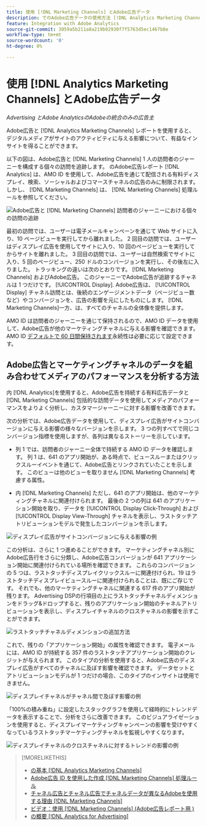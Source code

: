 ```yaml
---
title: 使用 [!DNL Marketing Channels] とAdobe広告データ
description: でのAdobe広告データの使用方法 [!DNL Analytics Marketing Channels].
feature: Integration with Adobe Analytics
source-git-commit: 3059a5b211a8a219b02930f7f5763d5ec1467b8e
workflow-type: tm+mt
source-wordcount: '0'
ht-degree: 0%

---
```


# 使用 [!DNL Analytics Marketing Channels] とAdobe広告データ

*Advertising とAdobe AnalyticsのAdobeの統合のみの広告主*

Adobe広告と [!DNL Analytics Marketing Channels] レポートを使用すると、デジタルメディアがサイトのアクティビティに与える影響について、有益なインサイトを得ることができます。

<!-- from video: By using Marketing Channels with your Adobe Advertising data, you can get a more holistic view of how your advertising efforts are affecting site behavior. In particular, you can see the value of your view-through and click-through data, and how your advertising assists or is assisted by other channels. -->

以下の図は、Adobe広告と [!DNL Marketing Channels] 1 人の訪問者のジャーニーを構成する個々の訪問を追跡します。 のAdobe広告レポート [!DNL Analytics] は、AMO ID を使用して、Adobe広告を通じて配信される有料ディスプレイ、検索、ソーシャルおよびコマースチャネルの広告のみに制限されます。 しかし、 [!DNL Marketing Channels] は、 [!DNL Marketing Channels] 処理ルールを参照してください。

![Adobe広告と [!DNL Marketing Channels] 訪問者のジャーニーにおける個々の訪問の追跡](/help/integrations/assets/a4adc-mc-sample-journey2.png)

最初の訪問では、ユーザーは電子メールキャンペーンを通じて Web サイトに入り、10 ページビューを実行してから離れました。 2 回目の訪問では、ユーザーはディスプレイ広告を使用してサイトに入り、10 回のページビューを実行してからサイトを離れました。 3 回目の訪問では、ユーザーは自然検索でサイトに入り、5 回のページビュー、250 ドルのコンバージョンを実行し、その後左に入りました。 トラッキングの違いは次のとおりです。 [!DNL Marketing Channels] およびAdobe広告。 このジャーニーでAdobe広告が追跡するチャネルは 1 つだけです。 [!UICONTROL Display]. Adobe広告は、 [!UICONTROL Display] チャネル訪問とは、後続のエンゲージメントデータ（ページビュー数など）やコンバージョンを、広告の影響を元にしたものにします。 [!DNL Marketing Channels]一方、は、すべてのチャネルの全体像を提供します。

AMO ID は訪問者のジャーニーを通じて保持されるので、AMO ID データを使用して、Adobe広告が他のマーケティングチャネルに与える影響を確認できます。 AMO ID [デフォルトで 60 日間保持されます](/help/integrations/analytics/overview.md)永続性は必要に応じて設定できます。

## Adobe広告とマーケティングチャネルのデータを組み合わせてメディアのパフォーマンスを分析する方法

内 [!DNL Analytics]を使用すると、Adobe広告を持続する有料広告データと [!DNL Marketing Channels] 包括的な訪問データを使用してメディアのパフォーマンスをよりよく分析し、カスタマージャーニーに対する影響を改善できます。

次の分析では、Adobe広告データを使用して、ディスプレイ広告がサイトコンバージョンに与える影響の様々なバージョンを示します。 3 つの列すべてで同じコンバージョン指標を使用しますが、各列は異なるストーリーを示しています。

* 列 1 では、訪問者のジャーニー全体で持続する AMO ID データを確認します。 列 1 は、641 のアプリ開始が、ある時点で、ビュースルーまたはクリックスルーイベントを通じて、Adobe広告とリンクされていたことを示します。 このビューは他のビューを取りません [!DNL Marketing Channels] 考慮する属性。

* 内 [!DNL Marketing Channels] ただし、641 のアプリ開始は、他のマーケティングチャネルに関連付けられます。 最後の 2 つの列は 641 のアプリケーション開始を取り、データを [!UICONTROL Display Click-Through] および [!UICONTROL Display View-Through] チャネルを表示し、ラストタッチアトリビューションモデルで発生したコンバージョンを示します。

![ディスプレイ広告がサイトコンバージョンに与える影響の例](/help/integrations/assets/a4adc-mc-display-impact.png)

この分析は、さらに 1 つ進めることができます。 マーケティングチャネル別にAdobe広告行をさらに分類し、Adobe広告コンバージョンが 641 アプリケーション開始に関連付けられている場所を確認できます。 これらのコンバージョンの 5 つは、ラストタッチディスプレイクリックスルーに関連付けられ、19 はラストタッチディスプレイビュースルーに関連付けられることは、既にご存じです。 それでも、他のマーケティングチャネルに関連する 617 件のアプリ開始が残ります。 Advertising DSPの行項目の上にラストタッチチャネルディメンションをドラッグ&amp;ドロップすると、残りのアプリケーション開始のチャネルアトリビューションを表示し、ディスプレイチャネルのクロスチャネルの影響を示すことができます。

![ラストタッチチャネルディメンションの追加方法](/help/integrations/assets/a4adc-mc-display-impact-ltc.png)

これで、残りの「アプリケーション開始」の属性を確認できます。 電子メールには、AMO ID が持続する 357 件のラストタッチアプリケーション開始のクレジットが与えられます。 このタイプの分析を使用すると、Adobe広告のディスプレイ広告がすべてのチャネルに及ぼす影響を確認できます。 データセットとアトリビューションモデルが 1 つだけの場合、このタイプのインサイトは使用できません。

![ディスプレイチャネルがチャネル間で及ぼす影響の例](/help/integrations/assets/a4adc-mc-display-impact-x-channel.png)

「100%の積み重ね」に設定したスタックグラフを使用して経時的にトレンドデータを表示することで、分析をさらに改善できます。 このビジュアライゼーションを使用すると、ディスプレイマーケティングキャンペーンの影響を受けやすくなっているラストタッチマーケティングチャネルを監視しやすくなります。

![ディスプレイチャネルのクロスチャネルに対するトレンドの影響の例](/help/integrations/assets/a4adc-mc-display-impact-x-channel-trend.png)

>[!MORELIKETHIS]
>
>* [の基本 [!DNL Analytics Marketing Channels]](mc-overview.md)
>* [Adobe広告 ID を使用した作成 [!DNL Marketing Channels] 処理ルール](mc-ids.md)
>* [チャネル広告とチャネル広告でチャネルデータが異なるAdobeを使用する理由 [!DNL Marketing Channels]](mc-data-variances.md)
>* [ビデオ：使用 [!DNL Marketing Channels] (Adobe広告レポート用 )](https://experienceleague.adobe.com/docs/advertising-cloud-learn/tutorials/analytics/analytics-reporting-a4adc.html)
>* [の概要 [!DNL Analytics for Advertising]](/help/integrations/analytics/overview.md)

